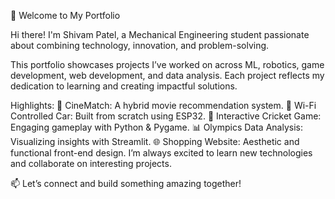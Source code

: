 
🚀 Welcome to My Portfolio

Hi there! I'm Shivam Patel, a Mechanical Engineering student passionate about combining technology, innovation, and problem-solving.

This portfolio showcases projects I’ve worked on across ML, robotics, game development, web development, and data analysis. Each project reflects my dedication to learning and creating impactful solutions.

Highlights:
🎥 CineMatch: A hybrid movie recommendation system.
🤖 Wi-Fi Controlled Car: Built from scratch using ESP32.
🏏 Interactive Cricket Game: Engaging gameplay with Python & Pygame.
📊 Olympics Data Analysis: Visualizing insights with Streamlit.
🌐 Shopping Website: Aesthetic and functional front-end design.
I’m always excited to learn new technologies and collaborate on interesting projects.

📫 Let’s connect and build something amazing together!
